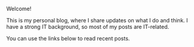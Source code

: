 Welcome!

This is my personal blog, where I share updates on what I do and think. I have
a strong IT background, so most of my posts are IT-related.

You can use the links below to read recent posts.
